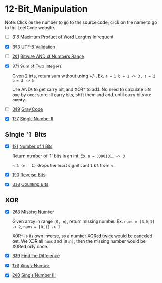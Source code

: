 # 12-Bit_Manipulation
Note: Click on the number to go to the source code; click on the name to go to the LeetCode website.

- [ ] [318](318_Maximum_Product_of_Word_Lengths.cpp) [Maximum Product of Word Lengths](https://leetcode.com/problems/maximum-product-of-word-lengths/description/) Infrequent

- [x] [393](393_UTF-8_Validation.cpp) [UTF-8 Validation](https://leetcode.com/problems/utf-8-validation/description/)

- [ ] [201](201_Bitwise_AND_of_Numbers_Range.cpp) [Bitwise AND of Numbers Range](https://leetcode.com/problems/bitwise-and-of-numbers-range/description/)

- [x] [371](371_Sum_of_Two_Integers.cpp) [Sum of Two Integers](https://leetcode.com/problems/sum-of-two-integers/description/)

    Given 2 ints, return sum without using +/-.
    Ex. `a = 1 b = 2 -> 3, a = 2 b = 3 -> 5`

    Use AND`&` to get carry bit, and XOR`^` to add. No need to calculate bits one by one; store all carry bits, shift them and add, until carry bits are empty.

- [ ] [089](089_Gray_Code.cpp) [Gray Code](https://leetcode.com/problems/gray-code/description/)

- [x] [137](137_Single_Number_II.cpp) [Single Number II](https://leetcode.com/problems/single-number-ii/description/)


## Single '1' Bits

- [x] [191](191_Number_of_1_Bits.cpp) [Number of 1 Bits](https://leetcode.com/problems/number-of-01-bits/description/)

    Return number of '1' bits in an int.
    Ex. `n = 00001011 -> 3`

    `n & (n - 1)` drops the least significant `1` bit from `n`.

- [x] [190](190_Reverse_Bits.cpp) [Reverse Bits](https://leetcode.com/problems/reverse-bits/description/)

- [x] [338](338_Counting_Bits.cpp) [Counting Bits](https://leetcode.com/problems/counting-bits/description/)


## XOR

- [x] [268](268_Missing_Number.cpp) [Missing Number](https://leetcode.com/problems/missing-number/description/)

    Given array in range `[0, n]`, return missing number.
    Ex. `nums = [3,0,1] -> 2`, `nums = [0,1] -> 2`

    XOR`^` is its own inverse, so a number XORed twice would be canceled out. We XOR all `nums` and `[0,n]`, then the missing number would be XORed only once.

- [x] [389](389_Find_the_Difference.cpp) [Find the Difference](https://leetcode.com/problems/find-the-difference/description/)

- [x] [136](136_Single_Number.cpp) [Single Number](https://leetcode.com/problems/single-number/description/)

- [x] [260](260_Single_Number_III.cpp) [Single Number III](https://leetcode.com/problems/single-number-iii/description/)
